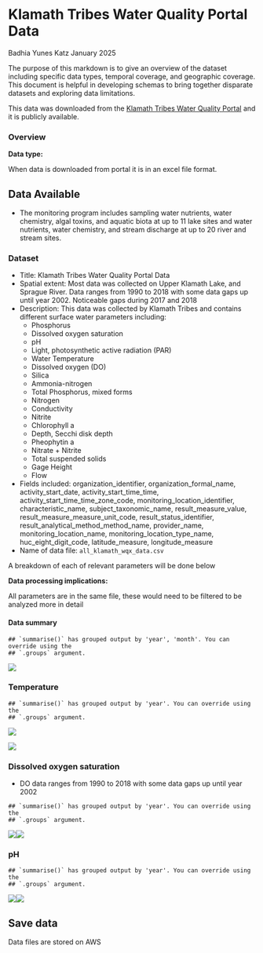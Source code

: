 Klamath Tribes Water Quality Portal Data
================
Badhia Yunes Katz
January 2025

The purpose of this markdown is to give an overview of the dataset
including specific data types, temporal coverage, and geographic
coverage. This document is helpful in developing schemas to bring
together disparate datasets and exploring data limitations.

This data was downloaded from the [Klamath Tribes Water Quality
Portal](https://klamathtribeswaterquality.com/data/) and it is publicly
available.

### Overview

**Data type:**

When data is downloaded from portal it is in an excel file format.

## Data Available

- The monitoring program includes sampling water nutrients, water
  chemistry, algal toxins, and aquatic biota at up to 11 lake sites and
  water nutrients, water chemistry, and stream discharge at up to 20
  river and stream sites.

### Dataset

- Title: Klamath Tribes Water Quality Portal Data
- Spatial extent: Most data was collected on Upper Klamath Lake, and
  Sprague River. Data ranges from 1990 to 2018 with some data gaps up
  until year 2002. Noticeable gaps during 2017 and 2018
- Description: This data was collected by Klamath Tribes and contains
  different surface water parameters including:
  - Phosphorus
  - Dissolved oxygen saturation
  - pH
  - Light, photosynthetic active radiation (PAR)
  - Water Temperature
  - Dissolved oxygen (DO)
  - Silica
  - Ammonia-nitrogen
  - Total Phosphorus, mixed forms
  - Nitrogen
  - Conductivity
  - Nitrite
  - Chlorophyll a
  - Depth, Secchi disk depth
  - Pheophytin a
  - Nitrate + Nitrite
  - Total suspended solids
  - Gage Height
  - Flow
- Fields included: organization_identifier, organization_formal_name,
  activity_start_date, activity_start_time_time,
  activity_start_time_time_zone_code, monitoring_location_identifier,
  characteristic_name, subject_taxonomic_name, result_measure_value,
  result_measure_measure_unit_code, result_status_identifier,
  result_analytical_method_method_name, provider_name,
  monitoring_location_name, monitoring_location_type_name,
  huc_eight_digit_code, latitude_measure, longitude_measure
- Name of data file: `all_klamath_wqx_data.csv`

A breakdown of each of relevant parameters will be done below

**Data processing implications:**

All parameters are in the same file, these would need to be filtered to
be analyzed more in detail

#### Data summary

    ## `summarise()` has grouped output by 'year', 'month'. You can override using the
    ## `.groups` argument.

![](klamath-wqx_files/figure-gfm/unnamed-chunk-2-1.png)<!-- -->

### Temperature

    ## `summarise()` has grouped output by 'year'. You can override using the
    ## `.groups` argument.

![](klamath-wqx_files/figure-gfm/unnamed-chunk-3-1.png)<!-- -->

![](klamath-wqx_files/figure-gfm/unnamed-chunk-4-1.png)<!-- -->

### Dissolved oxygen saturation

- DO data ranges from 1990 to 2018 with some data gaps up until year
  2002

<!-- -->

    ## `summarise()` has grouped output by 'year'. You can override using the
    ## `.groups` argument.

![](klamath-wqx_files/figure-gfm/unnamed-chunk-5-1.png)<!-- -->![](klamath-wqx_files/figure-gfm/unnamed-chunk-5-2.png)<!-- -->

### pH

    ## `summarise()` has grouped output by 'year'. You can override using the
    ## `.groups` argument.

![](klamath-wqx_files/figure-gfm/unnamed-chunk-6-1.png)<!-- -->![](klamath-wqx_files/figure-gfm/unnamed-chunk-6-2.png)<!-- -->

## Save data

Data files are stored on AWS
